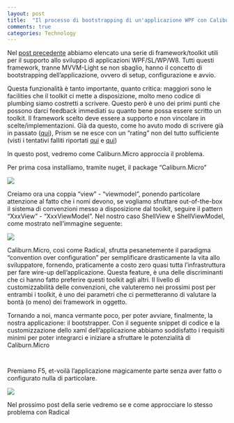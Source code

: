```yaml
---
layout: post
title:  "Il processo di bootstrapping di un'applicazione WPF con Caliburn.Micro"
comments: true
categories: Technology
---
```



Nel [post precedente](http://blog.codiceplastico.com/melkio/index.php/2012/11/09/toolkit-sviluppo-applicazioni-wpf-sl-wp-w8/) abbiamo elencato una serie di framework/toolkit utili per il supporto allo sviluppo di applicazioni WPF/SL/WP/W8. Tutti questi framework, tranne MVVM-Light se non sbaglio, hanno il concetto di bootstrapping dell&#8217;applicazione, ovvero di setup, configurazione e avvio.

Questa funzionalità è tanto importante, quanto critica: maggiori sono le facilities che il toolkit ci mette a disposizione, molto meno codice di plumbing siamo costretti a scrivere. Questo però è uno dei primi punti che possono darci feedback immediati su quanto bene possa essere scritto un toolkit. Il framework scelto deve essere a supporto e non vincolare in scelte/implementazioni. Già da questo, come ho avuto modo di scrivere già in passato ([qui](http://blogs.ugidotnet.org/AMelchiori/archive/2008/09.aspx)), Prism se ne esce con un &#8220;rating&#8221; non del tutto sufficiente (visti i tentativi falliti riportati [qui](http://blog.codiceplastico.com/melkio/index.php/2012/01/09/prism-introduzione/) e [qui](http://blog.codiceplastico.com/melkio/index.php/2012/01/11/prism-il-bootstrapper/))

In questo post, vedremo come Caliburn.Micro approccia il problema.

Per prima cosa installiamo, tramite nuget, il package &#8220;Caliburn.Micro&#8221;

![](http://melkio.codiceplastico.com/images/uploads/2012/11/Nuget.png)

Creiamo ora una coppia &#8220;view&#8221; - &#8220;viewmodel&#8221;, ponendo particolare attenzione al fatto che i nomi devono, se vogliamo sfruttare out-of-the-box il sistema di convenzioni messo a disposizione dal toolkit, seguire il pattern &#8220;XxxView&#8221; - &#8220;XxxViewModel&#8221;. Nel nostro caso ShellView e ShellViewModel, come mostrato nell&#8217;immagine seguente:

![](http://melkio.codiceplastico.com/images/uploads/2012/11/Solution.png)

Caliburn.Micro, così come Radical, sfrutta pesanetemente il paradigma &#8220;convention over configuration&#8221; per semplificare drasticamente la vita allo sviluppatore, fornendo, praticamente a costo zero quasi tutta l&#8217;infrastruttura per fare wire-up dell&#8217;applicazione. Questa feature, è una delle discriminanti che ci hanno fatto preferire questi toolkit agli altri. Il livello di customizzabilità delle convenzioni, che valuteremo nei prossimi post per entrambi i toolkit, è uno dei parametri che ci permetteranno di valutare la bontà (o meno) dei framework in oggetto.

Tornando a noi, manca vermante poco, per poter avviare, finalmente, la nostra applicazione: il bootstrapper. Con il seguente snippet di codice e la customizzazione dello xaml dell&#8217;applicazione abbiamo soddisfatto i requisiti minimi per poter integrarci e iniziare a sfruttare le potenzialità di Caliburn.Micro

```

```

```

```

Premiamo F5, et-voilà l&#8217;applicazione magicamente parte senza aver fatto o configurato nulla di particolare.

![](http://melkio.codiceplastico.com/images/uploads/2012/11/ShellView.png)

Nel prossimo post della serie vedremo se e come approcciare lo stesso problema con Radical

